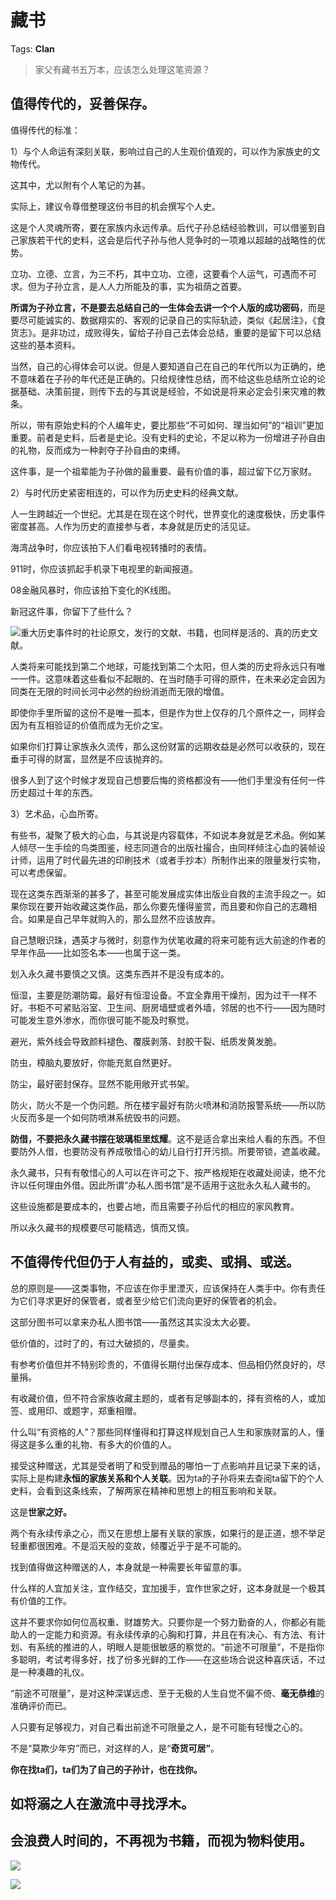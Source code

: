 # 藏书

Tags: **Clan**

> 家父有藏书五万本，应该怎么处理这笔资源？



值得传代的，妥善保存。
-----------

值得传代的标准：

1）与个人命运有深刻关联，影响过自己的人生观价值观的，可以作为家族史的文物传代。

这其中，尤以附有个人笔记的为甚。

实际上，建议令尊借整理这份书目的机会撰写个人史。

这是个人灵魂所寄，要在家族内永远传承。后代子孙总结经验教训，可以借鉴到自己家族若干代的史料，这会是后代子孙与他人竞争时的一项难以超越的战略性的优势。

立功、立德、立言，为三不朽，其中立功、立德，这要看个人运气，可遇而不可求。但为子孙立言，是人人力所能及的事，实为祖荫之首要。

**所谓为子孙立言，不是要去总结自己的一生体会去讲一个个人版的成功密码**，而是要尽可能诚实的、数据翔实的、客观的记录自己的实际轨迹，类似《起居注》，《食货志》。是非功过，成败得失，留给子孙自己去体会总结，重要的是留下可以总结这些的基本资料。

当然，自己的心得体会可以说。但是人要知道自己在自己的年代所以为正确的，绝不意味着在子孙的年代还是正确的。只给规律性总结，而不给这些总结所立论的论据基础、决策前提，则传下去的与其说是经验，不如说是将来必定会引来灾难的教条。

所以，带有原始史料的个人编年史，要比那些“不可如何、理当如何”的“祖训”更加重要。前者是史料，后者是史论。没有史料的史论，不足以称为一份增进子孙自由的礼物，反而成为一种剥夺子孙自由的束缚。

这件事，是一个祖辈能为子孙做的最重要、最有价值的事，超过留下亿万家财。

2）与时代历史紧密相连的，可以作为历史史料的经典文献。

人一生跨越近一个世纪。尤其是在现在这个时代，世界变化的速度极快，历史事件密度甚高。人作为历史的直接参与者，本身就是历史的活见证。

海湾战争时，你应该拍下人们看电视转播时的表情。

911时，你应该抓起手机录下电视里的新闻报道。

08金融风暴时，你应该拍下变化的K线图。

新冠这件事，你留下了些什么？

![](https://pic3.zhimg.com/50/v2-647417f796febb7838a2ddab8c137aee_720w.jpg?source=1940ef5c)重大历史事件时的社论原文，发行的文献、书籍，也同样是活的、真的历史文献。

人类将来可能找到第二个地球，可能找到第二个太阳，但人类的历史将永远只有唯一一件。这意味着这些看似不起眼的、在当时随手可得的原件，在未来必定会因为同类在无限的时间长河中必然的纷纷消逝而无限的增值。

即使你手里所留的这份不是唯一孤本，但是作为世上仅存的几个原件之一，同样会因为有互相验证的价值而成为无价之宝。

如果你们打算让家族永久流传，那么这份财富的远期收益是必然可以收获的，现在垂手可得的财富，显然是不应该抛弃的。

很多人到了这个时候才发现自己想要后悔的资格都没有——他们手里没有任何一件历史超过十年的东西。

3）艺术品，心血所寄。

有些书，凝聚了极大的心血，与其说是内容载体，不如说本身就是艺术品。例如某人倾尽一生手绘的鸟类图鉴，经志同道合的出版社撮合，由同样倾注心血的装帧设计师，运用了时代最先进的印刷技术（或者手抄本）所制作出来的限量发行实物，可以考虑保留。

现在这类东西渐渐的甚多了，甚至可能发展成实体出版业自救的主流手段之一。如果你现在要开始收藏这类作品，那么你要先懂得鉴赏，而且要和你自己的志趣相合。如果是自己早年就购入的，那么显然不应该放弃。

自己慧眼识珠，遇英才与微时，刻意作为伏笔收藏的将来可能有远大前途的作者的早年作品——比如签名本——也属于这一类。

划入永久藏书要慎之又慎。这类东西并不是没有成本的。

恒湿，主要是防潮防霉。最好有恒湿设备。不宜全靠用干燥剂，因为过干一样不好。书柜不可紧贴浴室、卫生间、厨房墙壁或者外墙，邻居的也不行——因为随时可能发生意外渗水，而你很可能不能及时察觉。

避光，紫外线会导致颜料褪色、覆膜剥落、封胶干裂、纸质发黄发脆。

防虫，樟脑丸要放好，你能充氮自然更好。

防尘，最好密封保存。显然不能用敞开式书架。

防火，防火不是一个伪问题。所在楼宇最好有防火喷淋和消防报警系统——所以防火反而多是一个如何防喷淋系统毁书的问题。

**防借，不要把永久藏书摆在玻璃柜里炫耀**。这不是适合拿出来给人看的东西。不但要防外人借，也要防没有养成敬惜心的幼儿自行打开污损。所要带锁，遮盖收藏。

永久藏书，只有有敬惜心的人可以在许可之下、按严格规矩在收藏处阅读，绝不允许以任何理由外借。因此所谓“办私人图书馆”是不适用于这批永久私人藏书的。

这些设施都是要成本的，也要占地，而且需要子孙后代的相应的家风教育。

所以永久藏书的规模要尽可能精选，慎而又慎。

  


**不值得传代但仍于人有益的，或卖、或捐、或送。**
--------------------------

总的原则是——这类事物，不应该在你手里湮灭，应该保持在人类手中。你有责任为它们寻求更好的保管者，或者至少给它们流向更好的保管者的机会。

这部分图书可以拿来办私人图书馆——虽然这其实没太大必要。

低价值的，过时了的，有过大破损的，尽量卖。

有参考价值但并不特别珍贵的，不值得长期付出保存成本、但品相仍然良好的，尽量捐。

有收藏价值，但不符合家族收藏主题的，或者有足够副本的，择有资格的人，或加签、或用印、或题字，郑重相赠。

什么叫“有资格的人”？那些同样懂得和打算这样规划自己人生和家族财富的人，懂得这是多么重的礼物、有多大的价值的人。

接受这种赠送，尤其是受者明了和受到赠品的哪怕一丁点影响并且记录下来的话，实际上是构建**永恒的家族关系和个人关联**。因为ta的子孙将来去查阅ta留下的个人史料，会看到这条线索，了解两家在精神和思想上的相互影响和关联。

这是**世家之好。**

两个有永续传承之心，而又在思想上屡有关联的家族，如果行的是正道，想不举足轻重都很困难。不是滔天般的变故，倾覆近乎于是不可能的。

找到值得做这种赠送的人，本身就是一种需要长年留意的事。

什么样的人宜加关注，宜作结交，宜加援手，宜作世家之好，这本身就是一个极其有价值的工作。

这并不要求你如何位高权重、财雄势大。只要你是一个努力勤奋的人，你都必有能助人的一定能力和资源。有永续传承的心胸和打算，并且在有决心、有方法、有计划、有系统的推进的人，明眼人是能很敏感的察觉的。“前途不可限量”，不是指你多聪明，考试考得多好，找了份多光鲜的工作——在这些场合说这种喜庆话，不过是一种凑趣的礼仪。

“前途不可限量”，是对这种深谋远虑、至于无极的人生自觉不偏不倚、**毫无恭维**的准确评价而已。

人只要有足够视力，对自己看出前途不可限量之人，是不可能有轻慢之心的。

不是“莫欺少年穷”而已，对这样的人，是“**奇货可居”**。

**你在找ta们，ta们为了自己的子孙计，也在找你。**

**如将溺之人在激流中寻找浮木。**
------------------

会浪费人时间的，不再视为书籍，而视为物料使用。
-----------------------

![](https://pic3.zhimg.com/50/v2-161028e6a809972c4104c6d741a50c32_720w.jpg?source=1940ef5c)  


![](https://pic3.zhimg.com/50/v2-b14f2cd244bfcb3195e544e019ff0358_720w.jpg?source=1940ef5c)

